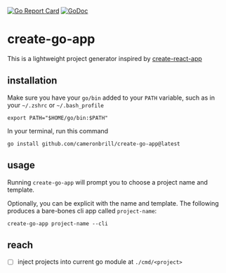 [![Go Report Card](https://goreportcard.com/badge/github.com/cameronbrill/create-go-app)](https://goreportcard.com/report/github.com/cameronbrill/create-go-app)
[![GoDoc](https://godoc.org/github.com/cameronbrill/create-go-app?status.svg)](https://godoc.org/github.com/cameronbrill/create-go-app)

# create-go-app

This is a lightweight project generator inspired by [create-react-app](https://github.com/facebook/create-react-app)

## installation

Make sure you have your `go/bin` added to your `PATH` variable, such as in your `~/.zshrc` or `~/.bash_profile`

```
export PATH="$HOME/go/bin:$PATH"
```

In your terminal, run this command

```
go install github.com/cameronbrill/create-go-app@latest
```

## usage

Running `create-go-app` will prompt you to choose a project name and template.

Optionally, you can be explicit with the name and template. The following produces a bare-bones cli app called `project-name`:

```
create-go-app project-name --cli
```

## reach

- [ ] inject projects into current go module at `./cmd/<project>`
